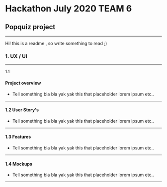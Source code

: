 # Hackathon July 2020 TEAM 6

## Popquiz project
---

Hi! this is a readme , so write something to read ;)


### 1. UX / UI
---
1.1 
#### Project overview

+ Tell something bla bla yak yak this that placeholder lorem ipsum etc..

---

#### 1.2 User Story's

+ Tell something bla bla yak yak this that placeholder lorem ipsum etc..

---

#### 1.3 Features

+ Tell something bla bla yak yak this that placeholder lorem ipsum etc..

---
#### 1.4 Mockups

+ Tell something bla bla yak yak this that placeholder lorem ipsum etc..

---
